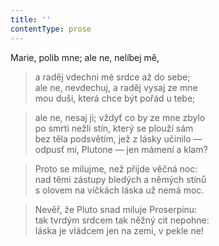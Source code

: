 ```yaml
---
title: ''
contentType: prose
---
```


Marie, polib mne; ale ne, nelíbej mě,

> a raděj vdechni mé srdce až do sebe;  
> ale ne, nevdechuj, a raděj vysaj ze mne  
> mou duši, která chce být pořád u tebe;

> ale ne, nesaj ji; vždyť co by ze mne zbylo  
> po smrti nežli stín, který se plouží sám  
> bez těla podsvětím, jež z lásky učinilo —  
> odpusť mi, Plutone — jen mámení a klam?

> Proto se milujme, než přijde věčná noc:  
> nad těmi zástupy bledých a němých stínů  
> s olovem na víčkách láska už nemá moc.

> Nevěř, že Pluto snad miluje Proserpinu:  
> tak tvrdým srdcem tak něžný cit nepohne:  
> láska je vládcem jen na zemi, v pekle ne!
